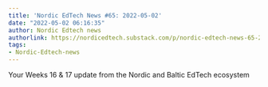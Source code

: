 ```yaml
---
title: 'Nordic EdTech News #65: 2022-05-02'
date: "2022-05-02 06:16:35"
author: Nordic Edtech news
authorlink: https://nordicedtech.substack.com/p/nordic-edtech-news-65-2022-05-02
tags:
- Nordic-Edtech-news
---
```

Your Weeks 16 & 17 update from the Nordic and Baltic EdTech ecosystem
